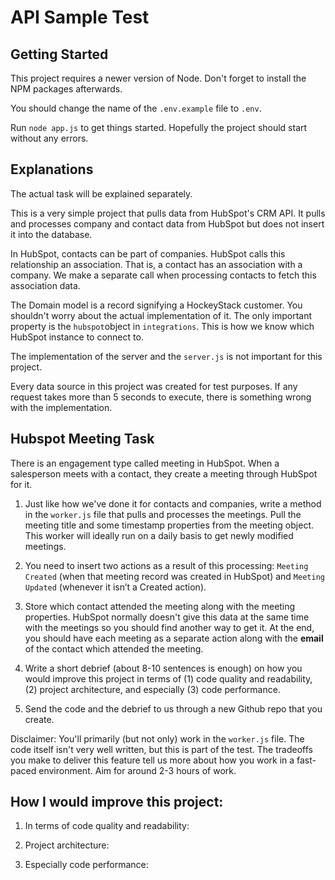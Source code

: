 # API Sample Test

## Getting Started

This project requires a newer version of Node. Don't forget to install the NPM packages afterwards.

You should change the name of the ```.env.example``` file to ```.env```.

Run ```node app.js``` to get things started. Hopefully the project should start without any errors.

## Explanations

The actual task will be explained separately.

This is a very simple project that pulls data from HubSpot's CRM API. It pulls and processes company and contact data from HubSpot but does not insert it into the database.

In HubSpot, contacts can be part of companies. HubSpot calls this relationship an association. That is, a contact has an association with a company. We make a separate call when processing contacts to fetch this association data.

The Domain model is a record signifying a HockeyStack customer. You shouldn't worry about the actual implementation of it. The only important property is the ```hubspot```object in ```integrations```. This is how we know which HubSpot instance to connect to.

The implementation of the server and the ```server.js``` is not important for this project.

Every data source in this project was created for test purposes. If any request takes more than 5 seconds to execute, there is something wrong with the implementation.

## Hubspot Meeting Task

There is an engagement type called meeting in HubSpot. When a salesperson meets with a contact, they create a meeting through HubSpot for it.

1. Just like how we've done it for contacts and companies, write a method in the `worker.js` file that pulls and processes the meetings. Pull the meeting title and some timestamp properties from the meeting object. This worker will ideally run on a daily basis to get newly modified meetings.

2. You need to insert two actions as a result of this processing: `Meeting Created` (when that meeting record was created in HubSpot) and `Meeting Updated` (whenever it isn’t a Created action).

3. Store which contact attended the meeting along with the meeting properties. HubSpot normally doesn't give this data at the same time with the meetings so you should find another way to get it. At the end, you should have each meeting as a separate action along with the **email** of the contact which attended the meeting.

4. Write a short debrief (about 8-10 sentences is enough) on how you would improve this project in terms of (1) code quality and readability, (2) project architecture, and especially (3) code performance.

5. Send the code and the debrief to us through a new Github repo that you create.

Disclaimer: You'll primarily (but not only) work in the `worker.js` file. The code itself isn't very well written, but this is part of the test. The tradeoffs you make to deliver this feature tell us more about how you work in a fast-paced environment. Aim for around 2-3 hours of work.


## How I would improve this project:

1. In terms of code quality and readability:


2. Project architecture:


3. Especially code performance: